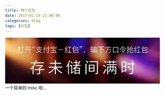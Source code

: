 ```yaml
---
title: 两个红包
date: 2017-01-19 21:00:06
categories: blog
tags: [红包]
---
```


![红包](zero-terminated/88e0c5ecd3048cefda34daa66dce57e9.jpg)  
一个简单的 misc 啦...